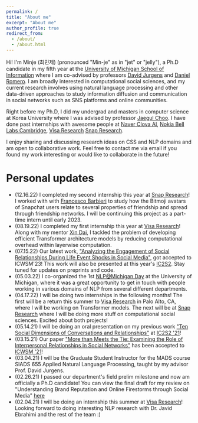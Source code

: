 ```yaml
---
permalink: /
title: "About me"
excerpt: "About me"
author_profile: true
redirect_from: 
  - /about/
  - /about.html
---
```


Hi! I'm Minje (최민제) (pronounced "Min-je" as in "jet" or "jelly"), a Ph.D candidate in my fifth year at the [University of Michigan School of Information](https://www.si.umich.edu/) where I am co-advised by professors [David Jurgens](http://jurgens.people.si.umich.edu/) and [Daniel Romero](http://www.dromero.org/).
I am broadly interested in computational social sciences, and my current research involves using natural language processing and other data-driven approaches to study information diffusion and communication in social networks such as SNS platforms and online communities.

Right before my Ph.D, I did my undergrad and masters in computer science at Korea University where I was advised by professor [Jaegul Choo](https://sites.google.com/site/jaegulchoo/). 
I have done past internships with awesome people at [Naver Clova AI](https://clova.ai/en/research/research-areas.html), [Nokia Bell Labs Cambridge](https://social-dynamics.net/), [Visa Research](https://usa.visa.com/about-visa/visa-research.html) [Snap Research](https://research.snap.com/team/category/computational-social-science.html).

I enjoy sharing and discussing research ideas on CSS and NLP domains and am open to collaborative work. 
Feel free to contact me via email if you found my work interesting or would like to collaborate in the future!

Personal updates
======
- (12.16.22) I completed my second internship this year at [Snap Research](https://research.snap.com/team/category/computational-social-science.html)! I worked with with [Francesco Barbieri]([https://fvancesco.github.io/) to study how the Bitmoji avatars of Snapchat users relate to several properties of friendship and spread through friendship networks. I will be continuing this project as a part-time intern until early 2023.
- (08.19.22) I completed my first internship this year at [Visa Research](https://usa.visa.com/about-visa/visa-research.html)! Along with my mentor [Xin Dai](https://scholar.google.com/citations?user=n82TkYwAAAAJ&hl=en), I tackled the problem of developing efficient Transformer architecture models by reducing computational overhead within layerwise computation.
- (07.15.22) Our latest work, ["Analyzing the Engagement of Social Relationships During Life Event Shocks in Social Media"](https://minjechoi.github.io/publications/2022-relationships-shocks), got accepted to ICWSM'23! This work will also be presented at this year's [IC2S2](https://iscss.org/ic2s2/conference/). Stay tuned for updates on preprints and code.
- (05.03.22) I co-organized the 1st [NLP@Michigan Day](https://cse.engin.umich.edu/stories/natural-language-processing-at-michigan-research-day) at the University of Michigan, where it was a great opportunity to get in touch with people working in various domains of NLP from several different departments.
- (04.17.22) I will be doing two internships in the following months! The first will be a return this summer to [Visa Research](https://usa.visa.com/about-visa/visa-research.html) in Palo Alto, CA, where I will be working on Transformer models. The next will be at [Snap Research](https://research.snap.com/team/category/computational-social-science.html) where I will be doing more stuff on computational social sciences. Excited about both projects!
- (05.14.21) I will be doing an oral presentation on my previous work ["Ten Social Dimensions of Conversations and Relationships"](https://minjechoi.github.io/publications/2020-WWW) at [IC2S2 '21](https://ic2s2-2021.ethz.ch/)! 
- (03.15.21) Our paper ["More than Meets the Tie: Examining the Role of Interpersonal Relationships in Social Networks"](https://minjechoi.github.io/publications/2021-relationships) has been accepted to [ICWSM '21](https://www.icwsm.org/2021/index.html)! 
- (03.04.21) I will be the Graduate Student Instructor for the MADS course SIADS 655 Applied Natural Language Processing, taught by my advisor Prof. David Jurgens.
- (02.26.21) I passed our department's field prelim milestone and now am officially a Ph.D candidate! You can view the final draft for my review on "Understanding Brand Reputation and Online Firestorms through Social Media" [here](http://minjechoi.github.io/files/misc/Choi_prelim_final.pdf)
- (02.04.21) I will be doing an internship this summer at [Visa Research](https://usa.visa.com/about-visa/visa-research.html)! Looking forward to doing interesting NLP research with Dr. Javid Ebrahimi and the rest of the team :)

